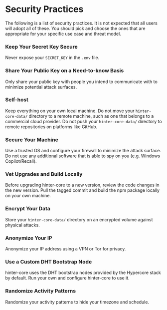 # Security Practices

The following is a list of security practices.
It is not expected that all users will adopt all of these.
You should pick and choose the ones that are appropriate for your specific use case and threat model.

### Keep Your Secret Key Secure

Never expose your `SECRET_KEY` in the `.env` file.

### Share Your Public Key on a Need-to-know Basis

Only share your public key with people you intend to communicate with to minimize potential attack surfaces.

### Self-host

Keep everything on your own local machine.
Do not move your `hinter-core-data/` directory to a remote machine, such as one that belongs to a commercial cloud provider.
Do not push your `hinter-core-data/` directory to remote repositories on platforms like GitHub.

### Secure Your Machine

Use a trusted OS and configure your firewall to minimize the attack surface.
Do not use any additional software that is able to spy on you (e.g. Windows Copilot/Recall).

### Vet Upgrades and Build Locally

Before upgrading hinter-core to a new version, review the code changes in the new version.
Pull the tagged commit and build the npm package locally on your own machine.

### Encrypt Your Data

Store your `hinter-core-data/` directory on an encrypted volume against physical attacks.

### Anonymize Your IP

Anonymize your IP address using a VPN or Tor for privacy.

### Use a Custom DHT Bootstrap Node

hinter-core uses the DHT bootstrap nodes provided by the Hypercore stack by default.
Run your own and configure hinter-core to use it.

### Randomize Activity Patterns

Randomize your activity patterns to hide your timezone and schedule.
